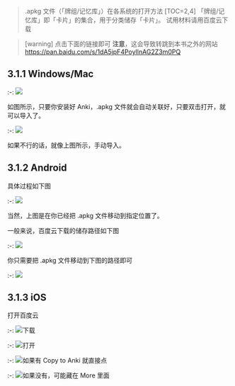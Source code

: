 
> .apkg 文件（「牌组/记忆库」）在各系统的打开方法
[TOC=2,4]
「牌组/记忆库」即「卡片」的集合，用于分类储存「卡片」。
试用材料请用百度云下载

>[warning] 点击下面的链接即可
> **注意**，这会导致转跳到本书之外的网站
> https://pan.baidu.com/s/1dA5jpF4PoyIlnAG2Z3m0PQ

## 3.1.1 Windows/Mac

:-: ![](../.gitbook/assets/9.22.20.24.PNG)

如图所示，只要你安装好 Anki，.apkg 文件就会自动关联好，只要双击打开，就可以导入了。

:-: ![](../.gitbook/assets/9.22.20.27.PNG)

如果不行的话，就像上图所示，手动导入。

## 3.1.2 Android

具体过程如下图

:-: ![](../.gitbook/assets/gif_20180922211422.gif)

当然，上图是在你已经把 .apkg 文件移动到指定位置了。

一般来说，百度云下载的储存路径如下图

:-: ![](../.gitbook/assets/screenshot_20180922-210129__01.jpg)

你只需要把 .apkg 文件移动到下图的路径即可

:-: ![](../.gitbook/assets/screenshot_20180922-210300__01.jpg)

## 3.1.3 iOS

打开百度云

:-: ![](../.gitbook/assets/tim-tu-pian-20180922213636.jpg)下载

:-: ![](../.gitbook/assets/tim-tu-pian-20180922213642.jpg)打开

:-: ![](../.gitbook/assets/tim-tu-pian-20180922213655.jpg)如果有 Copy  to Anki 就直接点

:-: ![](../.gitbook/assets/tim-tu-pian-20180922213701.jpg)如果没有，可能藏在 More 里面

